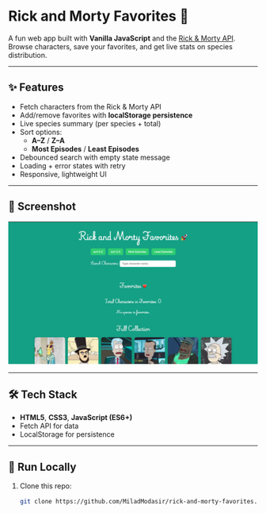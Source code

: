 # Rick and Morty Favorites 🚀

A fun web app built with **Vanilla JavaScript** and the [Rick & Morty API](https://rickandmortyapi.com/).  
Browse characters, save your favorites, and get live stats on species distribution.

---

## ✨ Features

- Fetch characters from the Rick & Morty API
- Add/remove favorites with **localStorage persistence**
- Live species summary (per species + total)
- Sort options:
  - **A–Z** / **Z–A**
  - **Most Episodes** / **Least Episodes**
- Debounced search with empty state message
- Loading + error states with retry
- Responsive, lightweight UI

---

## 📸 Screenshot

![App Screenshot](./assets/screenshot.png)

---

## 🛠️ Tech Stack

- **HTML5**, **CSS3**, **JavaScript (ES6+)**
- Fetch API for data
- LocalStorage for persistence

---

## 🚀 Run Locally

1. Clone this repo:
   ```bash
   git clone https://github.com/MiladModasir/rick-and-morty-favorites.git
